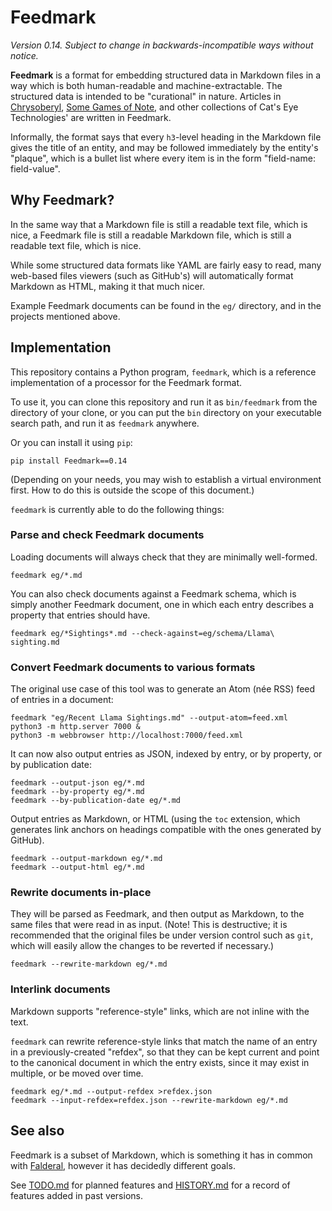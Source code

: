Feedmark
========

*Version 0.14.  Subject to change in backwards-incompatible ways without notice.*

**Feedmark** is a format for embedding structured data in Markdown files
in a way which is both human-readable and machine-extractable.
The structured data is intended to be "curational" in nature.
Articles in [Chrysoberyl][], [Some Games of Note][], and other collections
of Cat's Eye Technologies' are written in Feedmark.

Informally, the format says that every `h3`-level heading in the
Markdown file gives the title of an entity, and may be followed
immediately by the entity's "plaque", which is a bullet list
where every item is in the form "field-name: field-value".

Why Feedmark?
-------------

In the same way that a Markdown file is still a readable text file,
which is nice, a Feedmark file is still a readable Markdown file,
which is still a readable text file, which is nice.

While some structured data formats like YAML are fairly easy to
read, many web-based files viewers (such as GitHub's) will
automatically format Markdown as HTML, making it that much nicer.

Example Feedmark documents can be found in the `eg/` directory,
and in the projects mentioned above.

Implementation
--------------

This repository contains a Python program, `feedmark`, which is a
reference implementation of a processor for the Feedmark format.

To use it, you can clone this repository and run it as `bin/feedmark`
from the directory of your clone, or you can put the `bin` directory
on your executable search path, and run it as `feedmark` anywhere.

Or you can install it using `pip`:

    pip install Feedmark==0.14

(Depending on your needs, you may wish to establish a virtual environment
first.  How to do this is outside the scope of this document.)

`feedmark` is currently able to do the following things:

### Parse and check Feedmark documents

Loading documents will always check that they are minimally well-formed.

    feedmark eg/*.md

You can also check documents against a Feedmark schema, which is
simply another Feedmark document, one in which each entry describes
a property that entries should have.

    feedmark eg/*Sightings*.md --check-against=eg/schema/Llama\ sighting.md

### Convert Feedmark documents to various formats

The original use case of this tool was to generate an Atom (née RSS)
feed of entries in a document:

    feedmark "eg/Recent Llama Sightings.md" --output-atom=feed.xml
    python3 -m http.server 7000 &
    python3 -m webbrowser http://localhost:7000/feed.xml

It can now also output entries as JSON, indexed by entry, or by
property, or by publication date:

    feedmark --output-json eg/*.md
    feedmark --by-property eg/*.md
    feedmark --by-publication-date eg/*.md

Output entries as Markdown, or HTML (using the `toc` extension,
which generates link anchors on headings compatible with the ones
generated by GitHub).

    feedmark --output-markdown eg/*.md
    feedmark --output-html eg/*.md

### Rewrite documents in-place

They will be parsed as Feedmark, and then output as Markdown, to the
same files that were read in as input.  (Note!  This is destructive;
it is recommended that the original files be under version control such
as `git`, which will easily allow the changes to be reverted if necessary.)

    feedmark --rewrite-markdown eg/*.md

### Interlink documents

Markdown supports "reference-style" links, which are not inline
with the text.

`feedmark` can rewrite reference-style links that match the name of
an entry in a previously-created "refdex", so that they
can be kept current and point to the canonical document in which the
entry exists, since it may exist in multiple, or be moved over time.

    feedmark eg/*.md --output-refdex >refdex.json
    feedmark --input-refdex=refdex.json --rewrite-markdown eg/*.md

See also
--------

Feedmark is a subset of Markdown, which is something it has in common
with [Falderal][], however it has decidedly different goals.

See [TODO.md](TODO.md) for planned features and [HISTORY.md](HISTORY.md)
for a record of features added in past versions.

[Falderal]: https://catseye.tc/node/Falderal
[Chrysoberyl]: https://git.catseye.tc/Chrysoberyl/
[Some Games of Note]: https://catseye.tc/node/Some%20Games%20of%20Note

